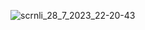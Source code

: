 
![scrnli_28_7_2023_22-20-43](https://github.com/Taruka37/AmigurumiLove/assets/121063249/6474a969-dd2e-4da1-a583-e9a29539d02f)

